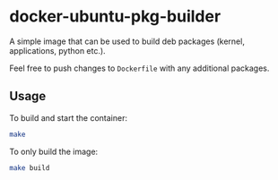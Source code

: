 # docker-ubuntu-pkg-builder

A simple image that can be used to build deb packages (kernel, applications, python etc.).

Feel free to push changes to `Dockerfile` with any additional packages.

## Usage

To build and start the container:
```bash
make
```

To only build the image:
```bash
make build
```
